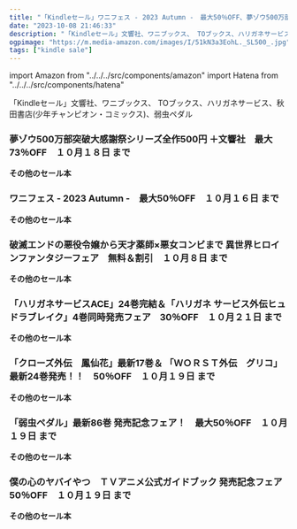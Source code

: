 ```yaml
---
title: "「Kindleセール」ワニフェス - 2023 Autumn -　最大50％OFF、夢ゾウ500万部突破大感謝祭シリーズ全作500円 ＋文響社　最大73％OFF、秋田書店セールまとめ"
date: "2023-10-08 21:46:33"
description: "「Kindleセール」文響社、ワニブックス、 TOブックス、ハリガネサービス、秋田書店(少年チャンピオン・コミックス)、弱虫ペダル"
ogpimage: "https://m.media-amazon.com/images/I/51kN3a3EohL._SL500_.jpg"
tags: ["kindle sale"]
---
```

import Amazon from "../../../src/components/amazon"
import Hatena from "../../../src/components/hatena"

「Kindleセール」文響社、ワニブックス、 TOブックス、ハリガネサービス、秋田書店(少年チャンピオン・コミックス)、弱虫ペダル



### 夢ゾウ500万部突破大感謝祭シリーズ全作500円 ＋文響社　最大73％OFF　１０月１８日 まで

<Amazon asin="B09YLR221Z" />



<Amazon asin="B07Y5D8WF4" />



<Amazon asin="B086QRJQGW" />


**その他のセール本**

<Hatena src="https://kyukyunyorituryo.github.io/kindle_sale/20231018s35658/" title=""/>


### ワニフェス - 2023 Autumn -　最大50％OFF　１０月１６日 まで

<Amazon asin="B0B8J6BG9H" />



<Amazon asin="B01H3K0LM6" />



<Amazon asin="B09G6XYHNN" />


**その他のセール本**

<Hatena src="https://kyukyunyorituryo.github.io/kindle_sale/20231016s35735/" title=""/>


### 破滅エンドの悪役令嬢から天才薬師×悪女コンビまで 異世界ヒロインファンタジーフェア　無料＆割引　１０月８日 まで

<Amazon asin="B0C1RNV91L" />



<Amazon asin="B0BHWG88ZK" />



<Amazon asin="B09RFZB1GF" />


**その他のセール本**

<Hatena src="https://kyukyunyorituryo.github.io/kindle_sale/20231008s35709/" title=""/>


### 「ハリガネサービスACE」24巻完結＆「ハリガネ サービス外伝ヒュドラブレイク」4巻同時発売フェア　30％OFF　１０月２１日 まで

<Amazon asin="B09NBR499L" />


<Amazon asin="B07QB68G6D" />


<Amazon asin="B00NAL6352" />


**その他のセール本**

<Hatena src="https://kyukyunyorituryo.github.io/kindle_sale/20231021s35848/" title=""/>


### 「クローズ外伝　鳳仙花」最新17巻＆ 「ＷＯＲＳＴ外伝　グリコ」最新24巻発売！！　50％OFF　１０月１９日 まで

<Amazon asin="B0BFHX4NMY" />


<Amazon asin="B09ZB93SJ3" />


<Amazon asin="B09RQP28QV" />


**その他のセール本**

<Hatena src="https://kyukyunyorituryo.github.io/kindle_sale/20231019s35816/" title=""/>


### 「弱虫ペダル」最新86巻 発売記念フェア！　最大50％OFF　１０月１９日 まで

<Amazon asin="B0BTM39WPQ" />


<Amazon asin="B01LLJ0Q5W" />


<Amazon asin="B00AQY7G16" />


**その他のセール本**

<Hatena src="https://kyukyunyorituryo.github.io/kindle_sale/20231019s35840/" title=""/>


### 僕の心のヤバイやつ　ＴＶアニメ公式ガイドブック 発売記念フェア　50％OFF　１０月１９日 まで

<Amazon asin="B0897G3FLT" />


<Amazon asin="B07GYLD2R3" />


<Amazon asin="B00AQY7D4G" />


**その他のセール本**

<Hatena src="https://kyukyunyorituryo.github.io/kindle_sale/20231019s35817/" title=""/>

